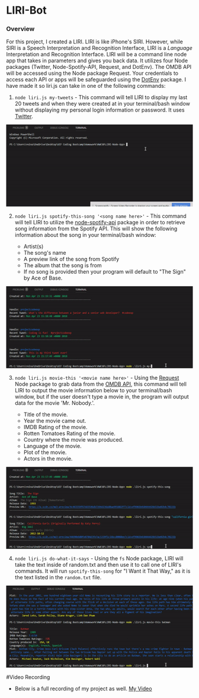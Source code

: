 # LIRI-Bot

### Overview

For this project, I created a LIRI. LIRI is like iPhone's SIRI. However, while SIRI is a Speech Interpretation and Recognition Interface, LIRI is a _Language_ Interpretation and Recognition Interface. LIRI will be a command line node app that takes in parameters and gives you back data.  It utilizes four Node packages (Twitter, Node-Spotify-API, Request, and DotEnv).  The OMDB API will be accessed using the Node package Request.  Your credentials to access each API or apps will be safeguarded using the [DotEnv](https://www.npmjs.com/package/dotenv) package. I have made it so liri.js can take in one of the following commands:

1. `node liri.js my-tweets` - This command will tell LIRI to display my last 20 tweets and when they were created at in your terminal/bash window without displaying my personal login information or password. It uses [Twitter](https://www.npmjs.com/package/twitter).

![my-tweets gif](graphics/my-tweets.gif)

2. `node liri.js spotify-this-song '<song name here>'` - This command will tell LIRI to utilize the [node-spotify-api](https://www.npmjs.com/package/node-spotify-api) package in order to retrieve song information from the Spotify API.  This will show the following information about the song in your terminal/bash window: 
   
    * Artist(s)
    * The song's name
    * A preview link of the song from Spotify
    * The album that the song is from
    * If no song is provided then your program will default to "The Sign" by Ace of Base.


![spotify-this-song gif](graphics/spotify-this-song.gif)

3. `node liri.js movie-this '<movie name here>'` - Using the [Request](https://www.npmjs.com/package/request) Node package to grab data from the [OMDB API](http://www.omdbapi.com), this command will tell LIRI to output the movie information below to your terminal/bash window, but if the user doesn't type a movie in, the program will output data for the movie 'Mr. Nobody.'.

    * Title of the movie.
    * Year the movie came out.
    * IMDB Rating of the movie.
    * Rotten Tomatoes Rating of the movie.
    * Country where the movie was produced.
    * Language of the movie.
    * Plot of the movie.
    * Actors in the movie.

![movie-this gif](graphics/movie-this.gif)

4. `node liri.js do-what-it-says` - Using the `fs` Node package, LIRI will take the text inside of random.txt and then use it to call one of LIRI's commands.  It will run `spotify-this-song` for "I Want it That Way," as it is the text listed in the `random.txt` file.
 
![do-what-it-says gif](graphics/do-what-it-says.gif)

#Video Recording

* Below is a full recording of my project as well. 
[My Video](graphics/myvideo.mp4)